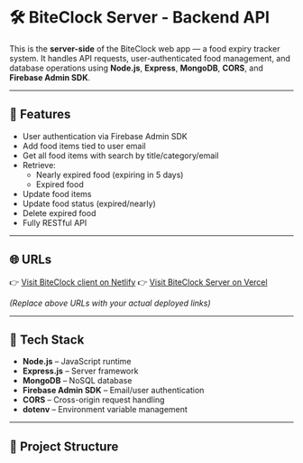 # 🛠️ BiteClock Server - Backend API

This is the **server-side** of the BiteClock web app — a food expiry tracker system. It handles API requests, user-authenticated food management, and database operations using **Node.js**, **Express**, **MongoDB**, **CORS**, and **Firebase Admin SDK**.

---

## 🔧 Features

- User authentication via Firebase Admin SDK
- Add food items tied to user email
- Get all food items with search by title/category/email
- Retrieve:
  - Nearly expired food (expiring in 5 days)
  - Expired food
- Update food items
- Update food status (expired/nearly)
- Delete expired food
- Fully RESTful API

---

## 🌐 URLs

👉 [Visit BiteClock client on Netlify](https://assignment-11-client-side.netlify.app/)
👉 [Visit BiteClock Server on Vercel](https://your-netlify-url.netlify.app)

*(Replace above URLs with your actual deployed links)*

---

## 🧰 Tech Stack

- **Node.js** – JavaScript runtime
- **Express.js** – Server framework
- **MongoDB** – NoSQL database
- **Firebase Admin SDK** – Email/user authentication
- **CORS** – Cross-origin request handling
- **dotenv** – Environment variable management

---

## 📁 Project Structure

